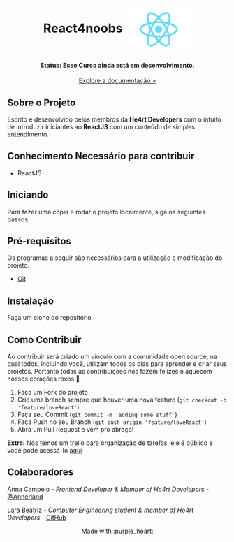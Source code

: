 <h1 align="center">
  React4noobs
<img align="center" src="/assets/logo.png" alt="" width="30%">
<h4 align="center"><strong>Status:</strong> Esse Curso ainda está em desenvolvimento.</h4>
<p align="center"><a href='https://github.com/AnnaCampelo/react4noobs/tree/master/docs'>Explore a documentação »</a></p>

</h1>

## Sobre o Projeto

Escrito e desenvolvido pelos membros da **He4rt Developers** com o intuito de introduzir iniciantes ao **ReactJS** com um conteúdo de simples entendimento.

## Conhecimento Necessário para contribuir

- ReactJS

## Iniciando

Para fazer uma cópia e rodar o projeto localmente, siga os seguintes passos.

## Pré-requisitos

Os programas a seguir são necessários para a utilização e modificação do projeto.

- [Git](https://git-scm.com/)

## Instalação

Faça um clone do repositório

## Como Contribuir

Ao contribuir será criado um vínculo com a comunidade open source, na qual todos, incluindo você, utilizam todos os dias para aprender e criar seus projetos. Portanto todas as contribuições nos fazem felizes e aquecem nossos corações roxos :purple_heart:

1. Faça um Fork do projeto
2. Crie uma branch sempre que houver uma nova feature (```git checkout -b 'feature/loveReact'```)
3. Faça seu Commit (```git commit -m 'adding some stuff'```)
4. Faça Push no seu Branch (```git push origin 'feature/loveReact'```)
5. Abra um Pull Request e vem pro abraço!

**Extra:** Nós temos um trello para organização de tarefas, ele é público e você pode acessá-lo [aqui](https://trello.com/b/20RhvhAB/react4noobs)

## Colaboradores

Anna Campelo - *Frontend Developer & Member of He4rt Developers* - [@Annerland](https://twitter.com/Annerland)

Lara Beatriz - *Computer Engineering student & member of He4rt Developers* - [GitHub](https://github.com/larabeatrizms)

<p align="center">Made with :purple_heart:</p>
